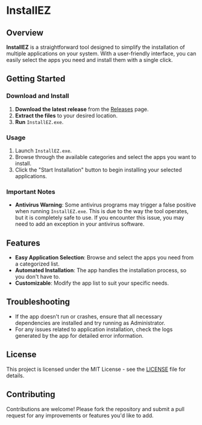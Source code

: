 # InstallEZ

## Overview

**InstallEZ** is a straightforward tool designed to simplify the installation of multiple applications on your system. With a user-friendly interface, you can easily select the apps you need and install them with a single click.

## Getting Started

### Download and Install

1. **Download the latest release** from the [Releases](#) page.
2. **Extract the files** to your desired location.
3. **Run** `InstallEZ.exe`.

### Usage

1. Launch `InstallEZ.exe`.
2. Browse through the available categories and select the apps you want to install.
3. Click the "Start Installation" button to begin installing your selected applications.

### Important Notes

- **Antivirus Warning**: Some antivirus programs may trigger a false positive when running `InstallEZ.exe`. This is due to the way the tool operates, but it is completely safe to use. If you encounter this issue, you may need to add an exception in your antivirus software.

## Features

- **Easy Application Selection**: Browse and select the apps you need from a categorized list.
- **Automated Installation**: The app handles the installation process, so you don't have to.
- **Customizable**: Modify the app list to suit your specific needs.

## Troubleshooting

- If the app doesn't run or crashes, ensure that all necessary dependencies are installed and try running as Administrator.
- For any issues related to application installation, check the logs generated by the app for detailed error information.

## License

This project is licensed under the MIT License - see the [LICENSE](#) file for details.

## Contributing

Contributions are welcome! Please fork the repository and submit a pull request for any improvements or features you'd like to add.
